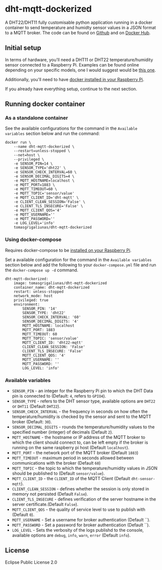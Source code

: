 # dht-mqtt-dockerized
A DHT22/DHT11 fully customisable python application running in a docker container to send temperature and humidty sensor values in a JSON format to a MQTT broker.
The code can be found on [Github](https://github.com/grigal/dht-mqtt-dockerized) and on [Docker Hub](https://hub.docker.com/r/tomasgrigaliunas/dht-mqtt-dockerized).

## Initial setup
In terms of hardware, you'll need a DHT11 or DHT22 temperature/humidity sensor connected to a Raspberry Pi. Examples can be found online depending on your specific models, one I would suggest would be [this one](https://www.instructables.com/Raspberry-Pi-Tutorial-How-to-Use-the-DHT-22/).

Additionally, you'll need to have [docker installed in your Raspberry Pi](https://phoenixnap.com/kb/docker-on-raspberry-pi).

If you already have everything setup, continue to the next section.

## Running docker container

### As a standalone container
See the available configurations for the command in the `Available variables` section below and run the command:

```
docker run \
    --name dht-mqtt-dockerized \
    --restart=unless-stopped \
    --net=host \
    --privileged \
    -e SENSOR_PIN=14 \
    -e SENSOR_TYPE='dht22' \
    -e SENSOR_CHECK_INTERVAL=60 \
    -e SENSOR_DECIMAL_DIGITS=4 \
    -e MQTT_HOSTNAME=localhost \
    -e MQTT_PORT=1883 \
    -e MQTT_TIMEOUT=60 \
    -e MQTT_TOPIC='sensor/value'
    -e MQTT_CLIENT_ID='dht-mqtt' \
    -e CLIENT_CLEAN_SESSION='False' \
    -e CLIENT_TLS_INSECURE='False' \
    -e MQTT_CLIENT_QOS='4'
    -e MQTT_USERNAME=''
    -e MQTT_PASSWORD=''
    -e LOG_LEVEL='info'
    tomasgrigaliunas/dht-mqtt-dockerized
```


### Using docker-compose
Requires docker-compose to be [installed on your Raspberry Pi](https://dev.to/rohansawant/installing-docker-and-docker-compose-on-the-raspberry-pi-in-5-simple-steps-3mgl).

Set a available configuration for the command in the `Available variables` section below and add the following to your `docker-compose.yml` file and run the `docker-compose up -d` command.
```
dht-mqtt-dockerized:
    image: tomasgrigaliunas/dht-mqtt-dockerized
    container_name: dht-mqtt-dockerized
    restart: unless-stopped
    network_mode: host
    privileged: true
    environment:
        SENSOR_PIN: '14'
        SENSOR_TYPE: 'dht22'
        SENSOR_CHECK_INTERVAL: '60'
        SENSOR_DECIMAL_DIGITS: '4'
        MQTT_HOSTNAME: localhost
        MQTT_PORT: 1883
        MQTT_TIMEOUT: 60
        MQTT_TOPIC: 'sensor/value'
        MQTT_CLIENT_ID: 'dht22-mqtt'
        CLIENT_CLEAN_SESSION: 'False'
        CLIENT_TLS_INSECURE: 'False'
        MQTT_CLIENT_QOS: '4'
        MQTT_USERNAME: ''
        MQTT_PASSWORD: ''
        LOG_LEVEL: 'info'
```

### Available variables

- `SENSOR_PIN` - an integer for the Raspberry Pi pin to which the DHT Data pin is connected to (Default: `4`, refers to `GPIO4`).
- `SENSOR_TYPE` - refers to the DHT sensor type, available options are `DHT22` or `DHT11` (Default `DHT22`).
- `SENSOR_CHECK_INTERVAL` - the frequency in seconds on how often the temperature/humidity is checked by the sensor and sent to the MQTT broker (Default: `30`).
- `SENSOR_DECIMAL_DIGITS` - rounds the temperature/humidity values to the specified number (integer) of decimals (Default `2`).
- `MQTT_HOSTNAME` - the hostname or IP address of the MQTT broker to which the client should connect to, can be left empty if the broker is running on the same raspberry pi host (Default `localhost`).
- `MQTT_PORT` - the network port of the MQTT broker (Default `1883`)
- `MQTT_TIMEOUT` - maximum period in seconds allowed between communications with the broker (Default `60`)
- `MQTT_TOPIC` - the topic to which the temperature/humidity values in JSON should be published to (Default `sensor/value`).
- `MQTT_CLIENT_ID` - the `CLIENT_ID` of the MQTT Client (Default `dht-sensor-mqtt`).
- `CLIENT_CLEAN_SESSION` - defines whether the session is only stored in memory not persisted (Default `False`).
- `CLIENT_TLS_INSECURE` - defines verification of the server hostname in the server certificate.(Default `False`).
- `MQTT_CLIENT_QOS` - the quality of service level to use to publish with (Default `0`).
- `MQTT_USERNAME` - Set a username for broker authentication (Default ``).
- `MQTT_PASSWORD` - Set a password for broker authentication (Default ``).
- `LOG_LEVEL` - Sets the verbosity of the logs publishd to the console, available options are `debug`, `info`, `warn`, `error` (Default `info`).

## License
Eclipse Public License 2.0
